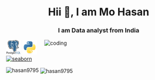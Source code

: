 <h1 align="center">Hii 👋, I am Mo Hasan</h1>
<h3 align="center">I am Data analyst from India </h3>
<img align="right" alt="coding" width="400" src="https://images.app.goo.gl/1fd6pntXhTVWUbpp9">
<p align="lwww.postgresql.org" target="_blank" rel="noreferrer"> <img src="https://raw.githubusercontent.com/devicons/devicon/master/icons/postgresql/postgresql-original-wordmark.svg" alt="postgresql" width="40" height="40"/> </a> <a href="https://www.python.org" target="_blank" rel="noreferrer"> <img src="https://raw.githubusercontent.com/devicons/devicon/master/icons/python/python-original.svg" alt="python" width="40" height="40"/> </a> <a href="https://seaborn.pydata.org/" target="_blank" rel="noreferrer"> <img src="https://seaborn.pydata.org/_images/logo-mark-lightbg.svg" alt="seaborn" width="40" height="40"/> </a> </p>

<p><img align="left" src="https://github-readme-stats.vercel.app/api/top-langs?username=hasan9795&show_icons=true&locale=en&layout=compact" alt="hasan9795" /></p>

<p>&nbsp;<img align="center" src="https://github-readme-stats.vercel.app/api?username=hasan9795&show_icons=true&locale=en" alt="hasan9795" /></p>
<!--
**Hasan9795/Hasan9795** is a ✨ _special_ ✨ repository because its `README.md` (this file) appears on your GitHub profile.

Here are some ideas to get you started:

- 🔭 I’m currently working on ...
- 🌱 I’m currently learning ...
- 👯 I’m looking to collaborate on ...
- 🤔 I’m looking for help with ...
- 💬 Ask me about ...
- 📫 How to reach me: ...
- 😄 Pronouns: ...
- ⚡ Fun fact: ...
-->

